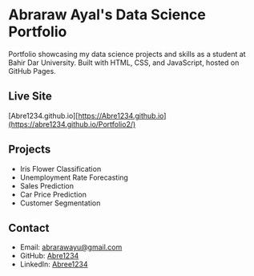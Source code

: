 # Abraraw Ayal's Data Science Portfolio

Portfolio showcasing my data science projects and skills as a student at Bahir Dar University. Built with HTML, CSS, and JavaScript, hosted on GitHub Pages.

## Live Site
[Abre1234.github.io][https://Abre1234.github.io](https://abre1234.github.io/Portfolio2/)

## Projects
- Iris Flower Classification
- Unemployment Rate Forecasting
- Sales Prediction
- Car Price Prediction
- Customer Segmentation

## Contact
- Email: abrarawayu@gmail.com
- GitHub: [Abre1234](https://github.com/Abre1234)
- LinkedIn: [Abree1234](https://linkedin.com/in/Abree1234)
